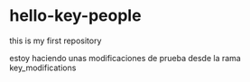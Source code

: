 # hello-key-people
this is my first repository 

estoy haciendo unas modificaciones de prueba desde la rama key_modifications
